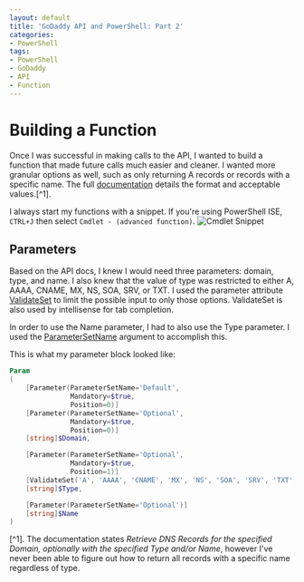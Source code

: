 ```yaml
---
layout: default
title: 'GoDaddy API and PowerShell: Part 2'
categories:
- PowerShell
tags:
- PowerShell
- GoDaddy
- API
- Function
---
```

# Building a Function

Once I was successful in making calls to the API, I wanted to build a function that made future calls much easier and cleaner. I wanted more granular options as well, such as only returning A records or records with a specific name. The full [documentation](https://developer.godaddy.com/doc#!/_v1_domains/recordGet) details the format and acceptable values.[^1].

I always start my functions with a snippet. If you're using PowerShell ISE, `CTRL+J` then select `Cmdlet - (advanced function)`. ![Cmdlet Snippet](../assets/cmdletsnippet.png)

## Parameters

Based on the API docs, I knew I would need three parameters: domain, type, and name. I also knew that the value of type was restricted to either A, AAAA, CNAME, MX, NS, SOA, SRV, or TXT. I used the parameter attribute  [ValidateSet](https://msdn.microsoft.com/en-us/powershell/reference/5.1/microsoft.powershell.core/about/about_functions_advanced_parameters#validateset-attribute) to limit the possible input to only those options. ValidateSet is also used by intellisense for tab completion.

In order to use the Name parameter, I had to also use the Type parameter. I used the [ParameterSetName](https://msdn.microsoft.com/en-us/powershell/reference/5.1/microsoft.powershell.core/about/about_functions_advanced_parameters#parametersetname-argument) argument to accomplish this.

This is what my parameter block looked like:

~~~ powershell
Param
(
    [Parameter(ParameterSetName='Default',
               Mandatory=$true,
               Position=0)]
    [Parameter(ParameterSetName='Optional',
               Mandatory=$true,
               Position=0)]
    [string]$Domain,

    [Parameter(ParameterSetName='Optional',
               Mandatory=$true,
               Position=1)]
    [ValidateSet('A', 'AAAA', 'CNAME', 'MX', 'NS', 'SOA', 'SRV', 'TXT')]
    [string]$Type,

    [Parameter(ParameterSetName='Optional')]
    [string]$Name
)
~~~





[^1]. The documentation states *Retrieve DNS Records for the specified Domain, optionally with the specified Type and/or Name*, however I've never been able to figure out how to return all records with a specific name regardless of type.
